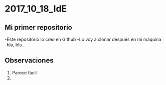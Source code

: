 # 2017_10_18_IdE

## Mi primer repositorio
-Este repositorio lo creo en Github
-Lo voy a clonar después en mi máquina
-bla, bla...

## Observaciones
1. Parece fácil
2. 
